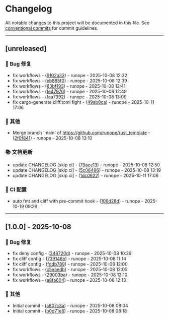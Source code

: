 # Changelog

All notable changes to this project will be documented in this file. See [conventional commits](https://www.conventionalcommits.org/) for commit guidelines.

---
## [unreleased]

### 🐛 Bug 修复

- fix workflows - ([9102a33](https://github.com/runope/rust_template/commit/9102a33eb94e2ad35b7c70ba152b3ef43f95eabe)) - runope - 2025-10-08 12:32
- fix workflows - ([eb865f0](https://github.com/runope/rust_template/commit/eb865f05ca4008d955a4a828b288d9ad9a8479fd)) - runope - 2025-10-08 12:39
- fix workflows - ([83bf193](https://github.com/runope/rust_template/commit/83bf19371f4d9125a41cd9f74c54f0b7e93ff3aa)) - runope - 2025-10-08 12:41
- fix workflows - ([fe47970](https://github.com/runope/rust_template/commit/fe479702ea3bb5191cc81fc6151ab34bf3769a30)) - runope - 2025-10-08 12:49
- fix workflows - ([faa7392](https://github.com/runope/rust_template/commit/faa73924a9edba9a9995232f2fe5a969bfad1746)) - runope - 2025-10-08 13:09
- fix cargo-generate cliff.toml fight - ([49ab0ca](https://github.com/runope/rust_template/commit/49ab0ca6598644995c7aae85d2ea126510033b80)) - runope - 2025-10-11 17:06

### 💼 其他

- Merge branch 'main' of https://github.com/runope/rust_template - ([2f0f841](https://github.com/runope/rust_template/commit/2f0f8412d3ccc1bfcf34650a1c573156e21d6d3c)) - runope - 2025-10-08 13:10

### 📚 文档更新

- update CHANGELOG [skip ci] - ([79aee13](https://github.com/runope/rust_template/commit/79aee13c026a6d8dcb41d0396a3c93f1ff11314b)) - runope - 2025-10-08 12:50
- update CHANGELOG [skip ci] - ([5c06486](https://github.com/runope/rust_template/commit/5c064863765184aceef6d6cc5c55c4f3e94df58a)) - runope - 2025-10-08 13:19
- update CHANGELOG [skip ci] - ([1dc0622](https://github.com/runope/rust_template/commit/1dc0622f436b98abc7c96a43453580a55af9ddf4)) - runope - 2025-10-11 17:06

### 🔧 CI 配置

- auto fmt and cliff with pre-commit hook - ([106d28d](https://github.com/runope/rust_template/commit/106d28dd7a412385e0195eecee8ac6e4c5c3b497)) - runope - 2025-10-19 09:29

---
## [1.0.0] - 2025-10-08

### 🐛 Bug 修复

- fix deny config - ([348720d](https://github.com/runope/rust_template/commit/348720df18214e2f1f244f17b4445fc4c9cfca96)) - runope - 2025-10-08 10:29
- fix cliff config - ([739146b](https://github.com/runope/rust_template/commit/739146bce6600613cabe10ceb71f97840fb8b890)) - runope - 2025-10-08 11:14
- fix cliff config - ([fddb789](https://github.com/runope/rust_template/commit/fddb789da367b34f97954595864f30e3b346e09f)) - runope - 2025-10-08 12:00
- fix workflows - ([c5eaedb](https://github.com/runope/rust_template/commit/c5eaedb48cda821bbb41adcfb9016dbde199dc40)) - runope - 2025-10-08 12:05
- fix workflows - ([29003ba](https://github.com/runope/rust_template/commit/29003ba0dd05877a1d2e39de807757ef59228d3d)) - runope - 2025-10-08 12:10
- fix workflows - ([a8fa604](https://github.com/runope/rust_template/commit/a8fa604fef47178554e983b90d51473a7e3c0651)) - runope - 2025-10-08 12:13

### 💼 其他

- Initial commit - ([a807c3a](https://github.com/runope/rust_template/commit/a807c3ac0711a2acbf0438ae3e1223d9dbacdcdc)) - runope - 2025-10-08 08:04
- Initial commit - ([b0d71e8](https://github.com/runope/rust_template/commit/b0d71e81b1d4eefa2a55d6bf6fc920e36482bb9b)) - runope - 2025-10-08 08:18

<!-- generated by git-cliff -->
